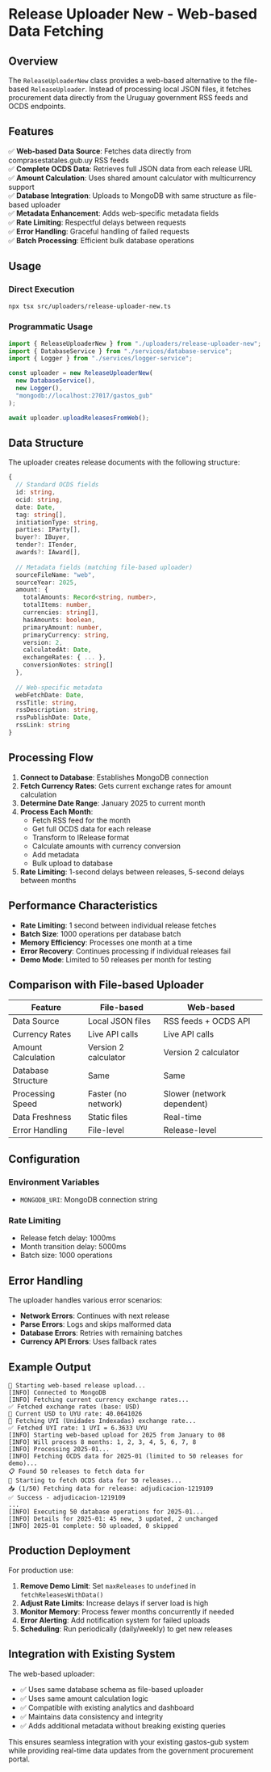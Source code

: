 # Release Uploader New - Web-based Data Fetching

## Overview

The `ReleaseUploaderNew` class provides a web-based alternative to the file-based `ReleaseUploader`. Instead of processing local JSON files, it fetches procurement data directly from the Uruguay government RSS feeds and OCDS endpoints.

## Features

✅ **Web-based Data Source**: Fetches data directly from comprasestatales.gub.uy RSS feeds  
✅ **Complete OCDS Data**: Retrieves full JSON data from each release URL  
✅ **Amount Calculation**: Uses shared amount calculator with multicurrency support  
✅ **Database Integration**: Uploads to MongoDB with same structure as file-based uploader  
✅ **Metadata Enhancement**: Adds web-specific metadata fields  
✅ **Rate Limiting**: Respectful delays between requests  
✅ **Error Handling**: Graceful handling of failed requests  
✅ **Batch Processing**: Efficient bulk database operations  

## Usage

### Direct Execution
```bash
npx tsx src/uploaders/release-uploader-new.ts
```

### Programmatic Usage
```typescript
import { ReleaseUploaderNew } from "./uploaders/release-uploader-new";
import { DatabaseService } from "./services/database-service";
import { Logger } from "./services/logger-service";

const uploader = new ReleaseUploaderNew(
  new DatabaseService(),
  new Logger(),
  "mongodb://localhost:27017/gastos_gub"
);

await uploader.uploadReleasesFromWeb();
```

## Data Structure

The uploader creates release documents with the following structure:

```typescript
{
  // Standard OCDS fields
  id: string,
  ocid: string,
  date: Date,
  tag: string[],
  initiationType: string,
  parties: IParty[],
  buyer?: IBuyer,
  tender?: ITender,
  awards?: IAward[],
  
  // Metadata fields (matching file-based uploader)
  sourceFileName: "web",
  sourceYear: 2025,
  amount: {
    totalAmounts: Record<string, number>,
    totalItems: number,
    currencies: string[],
    hasAmounts: boolean,
    primaryAmount: number,
    primaryCurrency: string,
    version: 2,
    calculatedAt: Date,
    exchangeRates: { ... },
    conversionNotes: string[]
  },
  
  // Web-specific metadata
  webFetchDate: Date,
  rssTitle: string,
  rssDescription: string,
  rssPublishDate: Date,
  rssLink: string
}
```

## Processing Flow

1. **Connect to Database**: Establishes MongoDB connection
2. **Fetch Currency Rates**: Gets current exchange rates for amount calculation
3. **Determine Date Range**: January 2025 to current month
4. **Process Each Month**:
   - Fetch RSS feed for the month
   - Get full OCDS data for each release
   - Transform to IRelease format
   - Calculate amounts with currency conversion
   - Add metadata
   - Bulk upload to database
5. **Rate Limiting**: 1-second delays between releases, 5-second delays between months

## Performance Characteristics

- **Rate Limiting**: 1 second between individual release fetches
- **Batch Size**: 1000 operations per database batch
- **Memory Efficiency**: Processes one month at a time
- **Error Recovery**: Continues processing if individual releases fail
- **Demo Mode**: Limited to 50 releases per month for testing

## Comparison with File-based Uploader

| Feature | File-based | Web-based |
|---------|------------|-----------|
| Data Source | Local JSON files | RSS feeds + OCDS API |
| Currency Rates | Live API calls | Live API calls |
| Amount Calculation | Version 2 calculator | Version 2 calculator |
| Database Structure | Same | Same |
| Processing Speed | Faster (no network) | Slower (network dependent) |
| Data Freshness | Static files | Real-time |
| Error Handling | File-level | Release-level |

## Configuration

### Environment Variables
- `MONGODB_URI`: MongoDB connection string

### Rate Limiting
- Release fetch delay: 1000ms
- Month transition delay: 5000ms  
- Batch size: 1000 operations

## Error Handling

The uploader handles various error scenarios:

- **Network Errors**: Continues with next release
- **Parse Errors**: Logs and skips malformed data  
- **Database Errors**: Retries with remaining batches
- **Currency API Errors**: Uses fallback rates

## Example Output

```
🚀 Starting web-based release upload...
[INFO] Connected to MongoDB
[INFO] Fetching current currency exchange rates...
✅ Fetched exchange rates (base: USD)
💱 Current USD to UYU rate: 40.0641026
🏦 Fetching UYI (Unidades Indexadas) exchange rate...
✅ Fetched UYI rate: 1 UYI = 6.3633 UYU
[INFO] Starting web-based upload for 2025 from January to 08
[INFO] Will process 8 months: 1, 2, 3, 4, 5, 6, 7, 8
[INFO] Processing 2025-01...
[INFO] Fetching OCDS data for 2025-01 (limited to 50 releases for demo)...
📋 Found 50 releases to fetch data for
🚀 Starting to fetch OCDS data for 50 releases...
📥 (1/50) Fetching data for release: adjudicacion-1219109
✅ Success - adjudicacion-1219109
...
[INFO] Executing 50 database operations for 2025-01...
[INFO] Details for 2025-01: 45 new, 3 updated, 2 unchanged
[INFO] 2025-01 complete: 50 uploaded, 0 skipped
```

## Production Deployment

For production use:

1. **Remove Demo Limit**: Set `maxReleases` to `undefined` in `fetchReleasesWithData()`
2. **Adjust Rate Limits**: Increase delays if server load is high
3. **Monitor Memory**: Process fewer months concurrently if needed
4. **Error Alerting**: Add notification system for failed uploads
5. **Scheduling**: Run periodically (daily/weekly) to get new releases

## Integration with Existing System

The web-based uploader:
- ✅ Uses same database schema as file-based uploader
- ✅ Uses same amount calculation logic  
- ✅ Compatible with existing analytics and dashboard
- ✅ Maintains data consistency and integrity
- ✅ Adds additional metadata without breaking existing queries

This ensures seamless integration with your existing gastos-gub system while providing real-time data updates from the government procurement portal.
